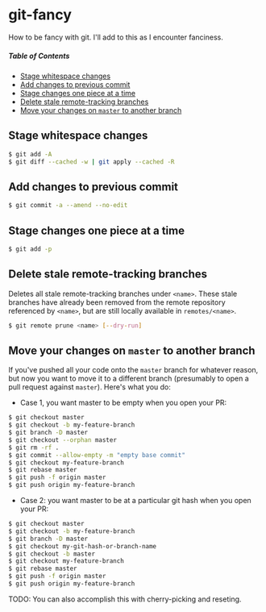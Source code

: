 # git-fancy

How to be fancy with git. I'll add to this as I encounter fanciness.

##### Table of Contents

<!-- MarkdownTOC autolink="true" -->

- [Stage whitespace changes](#stage-whitespace-changes)
- [Add changes to previous commit](#add-changes-to-previous-commit)
- [Stage changes one piece at a time](#stage-changes-one-piece-at-a-time)
- [Delete stale remote-tracking branches](#delete-stale-remote-tracking-branches)
- [Move your changes on `master` to another branch](#move-your-changes-on-master-to-another-branch)

<!-- /MarkdownTOC -->

## Stage whitespace changes

```bash
$ git add -A
$ git diff --cached -w | git apply --cached -R
```

## Add changes to previous commit

```bash
$ git commit -a --amend --no-edit
```

## Stage changes one piece at a time

```bash
$ git add -p
```

## Delete stale remote-tracking branches

Deletes all stale remote-tracking branches under `<name>`. These stale
branches have already been removed from the remote repository referenced by
`<name>`, but are still locally available in `remotes/<name>`.

```bash
$ git remote prune <name> [--dry-run]
```

## Move your changes on `master` to another branch

If you've pushed all your code onto the `master` branch for whatever reason,
but now you want to move it to a different branch (presumably to open a pull
request against `master`). Here's what you do:

- Case 1, you want master to be empty when you open your PR:

```bash
$ git checkout master
$ git checkout -b my-feature-branch
$ git branch -D master
$ git checkout --orphan master
$ git rm -rf .
$ git commit --allow-empty -m "empty base commit"
$ git checkout my-feature-branch
$ git rebase master
$ git push -f origin master
$ git push origin my-feature-branch
```

- Case 2: you want master to be at a particular git hash when you open your PR:

```bash
$ git checkout master
$ git checkout -b my-feature-branch
$ git branch -D master
$ git checkout my-git-hash-or-branch-name
$ git checkout -b master
$ git checkout my-feature-branch
$ git rebase master
$ git push -f origin master
$ git push origin my-feature-branch
```

TODO: You can also accomplish this with cherry-picking and reseting.
